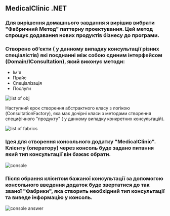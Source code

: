 # <h2>MedicalClinic <b>.NET</b></h2>
<h3>Для вирішення домашнього завдання я вирішив вибрати "Фабричний Метод" паттерну проектування. Цей метод спрощує додавання нових продуктів бізнесу до програми.</h3>

<h3>Створено обʼєкти ( у данному випадку консультації різних спеціалістів) які поєднанні між собою єдиним інтерфейсом (Domain/IConsultation), який виконує методи:</h3>
<ul>
  <li>Ім'я </li>
  <li>Прайс</li> 
  <li>Спеціалізація </li>
  <li>Послуги</li>
  </ul>
<img src="https://user-images.githubusercontent.com/75900532/188337314-44208667-9bec-4ce1-b6d2-7b68b34783f5.png" alt="list of obj">


  
Наступний крок створення абстрактного класу з логікою (ConsultationFactory), яка має дочірні класи з методами створення специфічного "продукту" ( у данному випадку конкретних консультацій).

<img src="https://user-images.githubusercontent.com/75900532/188337515-a7e39960-1856-4e19-89fa-41be9a2d865f.png" alt="list of fabrics">

<h3>Ідея для створення консольного додатку "MedicalClinic". Клієнту (оператору) через консоль буде задано питання який тип консультації він бажає обрати.</h3>
<img src="https://user-images.githubusercontent.com/75900532/188337561-2356ad98-3db1-4ef0-8101-fe85d404fe72.png" alt="console">


<h3>Після обрання клієнтом бажаної консультації за допомогою консольного введення додаток буде звертатися до  так званої "Фабрики", яка створить необхідний тип консультації та виведе інформацію у консоль.</h3>

<img src="https://user-images.githubusercontent.com/75900532/188337607-051ef12e-8bea-4cfd-ade3-dc423dcf7c83.png" alt="console answer">
